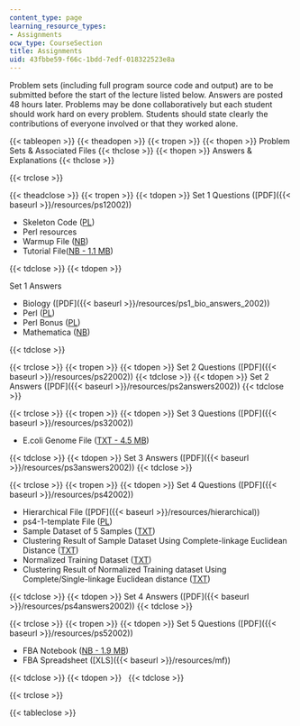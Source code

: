 ```yaml
---
content_type: page
learning_resource_types:
- Assignments
ocw_type: CourseSection
title: Assignments
uid: 43fbbe59-f66c-1bdd-7edf-018322523e8a
---
```


Problem sets (including full program source code and output) are to be submitted before the start of the lecture listed below. Answers are posted 48 hours later. Problems may be done collaboratively but each student should work hard on every problem. Students should state clearly the contributions of everyone involved or that they worked alone.

{{< tableopen >}}
{{< theadopen >}}
{{< tropen >}}
{{< thopen >}}
Problem Sets & Associated Files
{{< thclose >}}
{{< thopen >}}
Answers & Explanations
{{< thclose >}}

{{< trclose >}}

{{< theadclose >}}
{{< tropen >}}
{{< tdopen >}}
Set 1 Questions ([PDF]({{< baseurl >}}/resources/ps12002))

*   Skeleton Code ([PL](/courses/health-sciences-and-technology/hst-508-genomics-and-computational-biology-fall-2002/assignments/ps1_skeleton.pl))
*   Perl resources
*   Warmup File ([NB](/courses/health-sciences-and-technology/hst-508-genomics-and-computational-biology-fall-2002/assignments/Warmup.nb))
*   Tutorial File([NB - 1.1 MB](/courses/health-sciences-and-technology/hst-508-genomics-and-computational-biology-fall-2002/assignments/Tutorial.nb))


{{< tdclose >}}
{{< tdopen >}}


Set 1 Answers

*   Biology ([PDF]({{< baseurl >}}/resources/ps1_bio_answers_2002))
*   Perl ([PL](/courses/health-sciences-and-technology/hst-508-genomics-and-computational-biology-fall-2002/assignments/ps1_perl_answers_2002.pl))
*   Perl Bonus ([PL](/courses/health-sciences-and-technology/hst-508-genomics-and-computational-biology-fall-2002/assignments/ps1_reading_frames.pl))
*   Mathematica ([NB](/courses/health-sciences-and-technology/hst-508-genomics-and-computational-biology-fall-2002/assignments/ps1_mathematica_answers_2002.nb))


{{< tdclose >}}

{{< trclose >}}
{{< tropen >}}
{{< tdopen >}}
Set 2 Questions ([PDF]({{< baseurl >}}/resources/ps22002))
{{< tdclose >}}
{{< tdopen >}}
Set 2 Answers ([PDF]({{< baseurl >}}/resources/ps2answers2002))
{{< tdclose >}}

{{< trclose >}}
{{< tropen >}}
{{< tdopen >}}
Set 3 Questions ([PDF]({{< baseurl >}}/resources/ps32002))

*   E.coli Genome File ([TXT - 4.5 MB](/courses/health-sciences-and-technology/hst-508-genomics-and-computational-biology-fall-2002/assignments/Ecoli_K12.txt))


{{< tdclose >}}
{{< tdopen >}}
Set 3 Answers ([PDF]({{< baseurl >}}/resources/ps3answers2002))
{{< tdclose >}}

{{< trclose >}}
{{< tropen >}}
{{< tdopen >}}
Set 4 Questions ([PDF]({{< baseurl >}}/resources/ps42002))

*   Hierarchical File ([PDF]({{< baseurl >}}/resources/hierarchical))
*   ps4-1-template File ([PL](/courses/health-sciences-and-technology/hst-508-genomics-and-computational-biology-fall-2002/assignments/ps41template.pl))
*   Sample Dataset of 5 Samples ([TXT](/courses/health-sciences-and-technology/hst-508-genomics-and-computational-biology-fall-2002/assignments/ps41sample.txt))
*   Clustering Result of Sample Dataset Using Complete-linkage Euclidean Distance ([TXT](/courses/health-sciences-and-technology/hst-508-genomics-and-computational-biology-fall-2002/assignments/ps41result.txt))
*   Normalized Training Dataset ([TXT](/courses/health-sciences-and-technology/hst-508-genomics-and-computational-biology-fall-2002/assignments/ps41train.txt))
*   Clustering Result of Normalized Training dataset Using Complete/Single-linkage Euclidean distance ([TXT](/courses/health-sciences-and-technology/hst-508-genomics-and-computational-biology-fall-2002/assignments/ps41result2.txt))


{{< tdclose >}}
{{< tdopen >}}
Set 4 Answers ([PDF]({{< baseurl >}}/resources/ps4answers2002))
{{< tdclose >}}

{{< trclose >}}
{{< tropen >}}
{{< tdopen >}}
Set 5 Questions ([PDF]({{< baseurl >}}/resources/ps52002))

*   FBA Notebook ([NB - 1.9 MB](/courses/health-sciences-and-technology/hst-508-genomics-and-computational-biology-fall-2002/assignments/fba_lf.nb))
*   FBA Spreadsheet ([XLS]({{< baseurl >}}/resources/mf))


{{< tdclose >}}
{{< tdopen >}}
 
{{< tdclose >}}

{{< trclose >}}

{{< tableclose >}}
